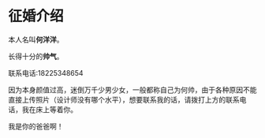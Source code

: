 <!DOCTYPE html>
<html>
<head>
<meta http-equiv="Content-Type" content="text/html; charset=gbk" />
<title何洋洋征婚</title>
</head>
<body>
	<h1>征婚介绍</h1>
  <p>
    本人名叫<strong>何洋洋</strong>。
  </p>
  <p>
    长得十分的<strong>帅气</strong>。
  </p>
  <p>
    联系电话:18225348654
  </p>
  <p>
    因为本身颜值过高，迷倒万千少男少女，一般都称自己为何帅，由于各种原因不能直接上传照片（设计师没有哪个水平），想要联系我的话，请拨打上方的联系电话，我在床上等着你。
  </p>
  <p>我是你的爸爸啊！</p>
</body>
</html>

